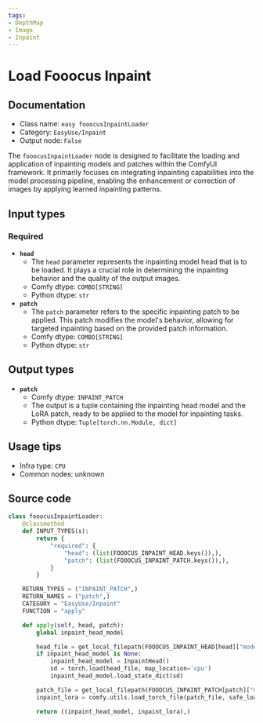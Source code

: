 ```yaml
---
tags:
- DepthMap
- Image
- Inpaint
---
```


# Load Fooocus Inpaint
## Documentation
- Class name: `easy fooocusInpaintLoader`
- Category: `EasyUse/Inpaint`
- Output node: `False`

The `fooocusInpaintLoader` node is designed to facilitate the loading and application of inpainting models and patches within the ComfyUI framework. It primarily focuses on integrating inpainting capabilities into the model processing pipeline, enabling the enhancement or correction of images by applying learned inpainting patterns.
## Input types
### Required
- **`head`**
    - The `head` parameter represents the inpainting model head that is to be loaded. It plays a crucial role in determining the inpainting behavior and the quality of the output images.
    - Comfy dtype: `COMBO[STRING]`
    - Python dtype: `str`
- **`patch`**
    - The `patch` parameter refers to the specific inpainting patch to be applied. This patch modifies the model's behavior, allowing for targeted inpainting based on the provided patch information.
    - Comfy dtype: `COMBO[STRING]`
    - Python dtype: `str`
## Output types
- **`patch`**
    - Comfy dtype: `INPAINT_PATCH`
    - The output is a tuple containing the inpainting head model and the LoRA patch, ready to be applied to the model for inpainting tasks.
    - Python dtype: `Tuple[torch.nn.Module, dict]`
## Usage tips
- Infra type: `CPU`
- Common nodes: unknown


## Source code
```python
class fooocusInpaintLoader:
    @classmethod
    def INPUT_TYPES(s):
        return {
            "required": {
                "head": (list(FOOOCUS_INPAINT_HEAD.keys()),),
                "patch": (list(FOOOCUS_INPAINT_PATCH.keys()),),
            }
        }

    RETURN_TYPES = ("INPAINT_PATCH",)
    RETURN_NAMES = ("patch",)
    CATEGORY = "EasyUse/Inpaint"
    FUNCTION = "apply"

    def apply(self, head, patch):
        global inpaint_head_model

        head_file = get_local_filepath(FOOOCUS_INPAINT_HEAD[head]["model_url"], INPAINT_DIR)
        if inpaint_head_model is None:
            inpaint_head_model = InpaintHead()
            sd = torch.load(head_file, map_location='cpu')
            inpaint_head_model.load_state_dict(sd)

        patch_file = get_local_filepath(FOOOCUS_INPAINT_PATCH[patch]["model_url"], INPAINT_DIR)
        inpaint_lora = comfy.utils.load_torch_file(patch_file, safe_load=True)

        return ((inpaint_head_model, inpaint_lora),)

```
